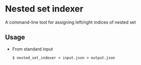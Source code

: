 # Nested set indexer

A command-line tool for assigning left/right indices of nested set

## Usage

* From standard input

  ```shell
  $ nested_set_indexer < input.json > output.json 
  ```
